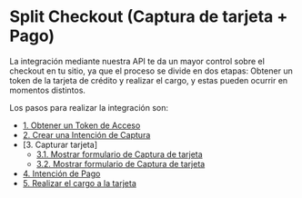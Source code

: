 # Split Checkout (Captura de tarjeta + Pago)

La integración mediante nuestra API te da un mayor control sobre el checkout en tu sitio, ya que el proceso se divide en dos etapas: Obtener un token de la tarjeta de crédito y realizar el cargo, y estas pueden ocurrir en momentos distintos.

Los pasos para realizar la integración son:

- [1. Obtener un Token de Acceso](obtener-token-acceso.md)
- [2. Crear una Intención de Captura](crear-intencion-captura.md)
- [3. Capturar tarjeta]
  - [3.1. Mostrar formulario de Captura de tarjeta](formulario-captura-tarjeta.md)
  - [3.2. Mostrar formulario de Captura de tarjeta](formulario-captura-tarjeta.md)
- [4. Intención de Pago](intencion-de-pago.md)
- [5. Realizar el cargo a la tarjeta](cargo-tarjeta.md)
